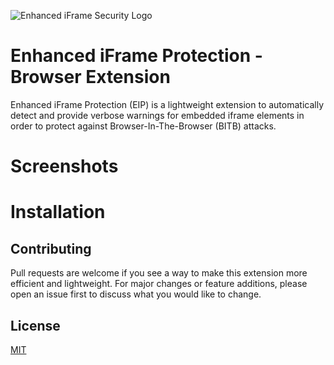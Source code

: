 ![Enhanced iFrame Security Logo](https://github.com/odacavo/enhanced-iframe-security/blob/main/src/icons/icon128.png?raw=true)

# Enhanced iFrame Protection - Browser Extension

Enhanced iFrame Protection (EIP) is a lightweight extension to automatically detect and provide verbose warnings for embedded iframe elements in order to protect against Browser-In-The-Browser (BITB) attacks.

# Screenshots

# Installation

## Contributing
Pull requests are welcome if you see a way to make this extension more efficient and lightweight. For major changes or feature additions, please open an issue first to discuss what you would like to change.

## License
[MIT](https://choosealicense.com/licenses/mit/)